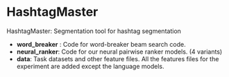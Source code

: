 # HashtagMaster
HashtagMaster: Segmentation tool for hashtag segmentation

- **word_breaker** : Code for word-breaker beam search code.
- **neural_ranker**: Code for our neural pairwise ranker models. (4 variants)
- **data**: Task datasets and other feature files. All the features files for the experiment are added except the language models.

